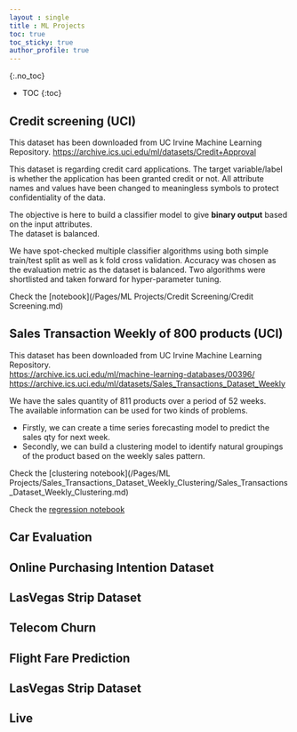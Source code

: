 ```yaml
---
layout : single
title : ML Projects
toc: true
toc_sticky: true
author_profile: true
---
```



{:.no_toc}  


* TOC
{:toc}  

## Credit screening (UCI)
This dataset has been downloaded from UC Irvine Machine Learning Repository.
<https://archive.ics.uci.edu/ml/datasets/Credit+Approval>

This dataset is regarding credit card applications.
The target variable/label is whether the application has been granted credit or not.
All attribute names and values have been changed to meaningless symbols to protect confidentiality of the data.

The objective is here to build a classifier model to give **binary output** based on the input attributes.  
The dataset is balanced.

We have spot-checked multiple classifier algorithms using both simple train/test split as well as k fold cross validation.
Accuracy was chosen as the evaluation metric as the dataset is balanced. Two algorithms were shortlisted and taken forward for hyper-parameter tuning.

Check the [notebook](/Pages/ML Projects/Credit Screening/Credit Screening.md)


## Sales Transaction Weekly of 800 products (UCI)

This dataset has been downloaded from UC Irvine Machine Learning Repository.  
<https://archive.ics.uci.edu/ml/machine-learning-databases/00396/>
<https://archive.ics.uci.edu/ml/datasets/Sales_Transactions_Dataset_Weekly>  


We have the sales quantity of 811 products over a period of 52 weeks.  
The available information can be used for two kinds of problems.

- Firstly, we can create a time series forecasting model to predict the sales qty for next week.
- Secondly, we can build a clustering model to identify natural groupings of the product based on the weekly sales pattern.

Check the [clustering notebook](/Pages/ML Projects/Sales_Transactions_Dataset_Weekly_Clustering/Sales_Transactions_Dataset_Weekly_Clustering.md)  

Check the [regression notebook](/assets/scripts/Sales_Transactions_Dataset_Weekly_Clustering/Sales_Transactions_Dataset_Weekly_Clustering)

## Car Evaluation




## Online Purchasing Intention Dataset




## LasVegas Strip Dataset




## Telecom Churn






## Flight Fare Prediction
## LasVegas Strip Dataset

## Live
